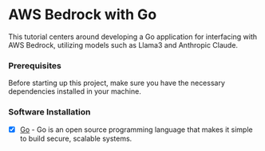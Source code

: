 # AWS Bedrock with Go

This tutorial centers around developing a Go application for interfacing with AWS Bedrock, utilizing models such as Llama3 and Anthropic Claude.

### Prerequisites

Before starting up this project, make sure you have the necessary dependencies installed in your machine.

### Software Installation

- [x] [Go](https://go.dev/) - Go is an open source programming language that makes it simple to build secure, scalable systems.



